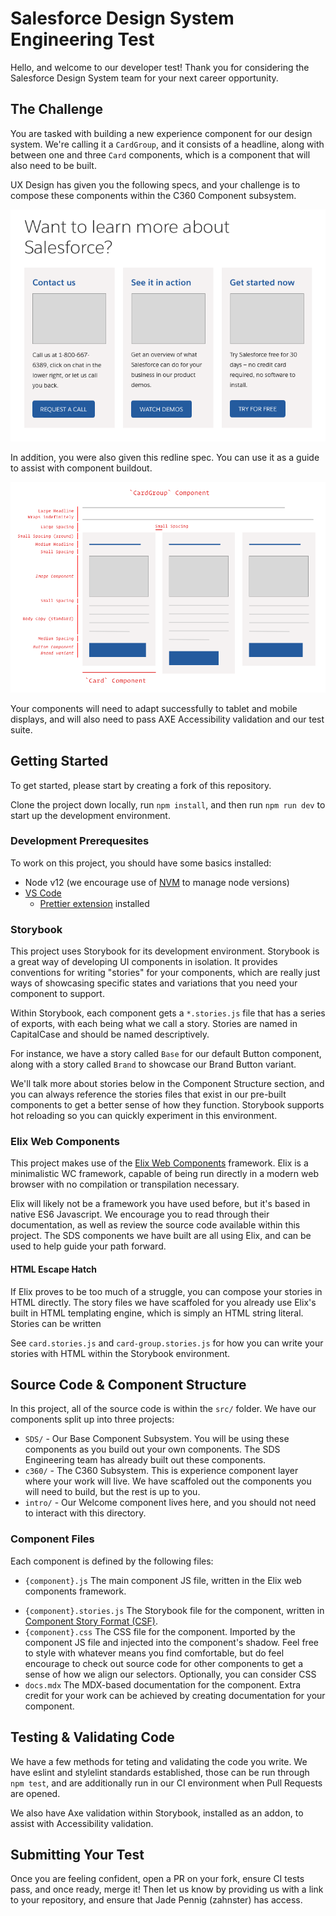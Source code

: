 # Salesforce Design System Engineering Test

Hello, and welcome to our developer test! Thank you for considering the Salesforce Design System team for your next career opportunity.

## The Challenge

You are tasked with building a new experience component for our design system. We're calling it a `CardGroup`, and it consists of a headline, along with between one and three `Card` components, which is a component that will also need to be built.

UX Design has given you the following specs, and your challenge is to compose these components within the C360 Component subsystem.

![Component design image](static/demo/comp-preview.png)

In addition, you were also given this redline spec. You can use it as a guide to assist with component buildout.

![Screenshot of ](static/demo/comp-redline.png)

Your components will need to adapt successfully to tablet and mobile displays, and will also need to pass AXE Accessibility validation and our test suite.

## Getting Started

To get started, please start by creating a fork of this repository.

Clone the project down locally, run `npm install`, and then run `npm run dev` to start up the development environment.

### Development Prerequesites

To work on this project, you should have some basics installed:

- Node v12 (we encourage use of [NVM](https://github.com/nvm-sh/nvm#installing-and-updating) to manage node versions)
- [VS Code](https://code.visualstudio.com/)
  - [Prettier extension](https://marketplace.visualstudio.com/items?itemName=esbenp.prettier-vscode) installed

### Storybook

This project uses Storybook for its development environment. Storybook is a great way of developing UI components in isolation. It provides conventions for writing "stories" for your components, which are really just ways of showcasing specific states and variations that you need your component to support.

Within Storybook, each component gets a `*.stories.js` file that has a series of exports, with each being what we call a story. Stories are named in CapitalCase and should be named descriptively.

For instance, we have a story called `Base` for our default Button component, along with a story called `Brand` to showcase our Brand Button variant.

We'll talk more about stories below in the Component Structure section, and you can always reference the stories files that exist in our pre-built components to get a better sense of how they function. Storybook supports hot reloading so you can quickly experiment in this environment.

### Elix Web Components

This project makes use of the [Elix Web Components](https://component.kitchen/elix) framework. Elix is a minimalistic WC framework, capable of being run directly in a modern web browser with no compilation or transpilation necessary.

Elix will likely not be a framework you have used before, but it's based in native ES6 Javascript. We encourage you to read through their documentation, as well as review the source code available within this project. The SDS components we have built are all using Elix, and can be used to help guide your path forward.

#### HTML Escape Hatch

If Elix proves to be too much of a struggle, you can compose your stories in HTML directly. The story files we have scaffoled for you already use Elix's built in HTML templating engine, which is simply an HTML string literal. Stories can be written

See `card.stories.js` and `card-group.stories.js` for how you can write your stories with HTML within the Storybook environment.

## Source Code & Component Structure

In this project, all of the source code is within the `src/` folder. We have our components split up into three projects:

- `SDS/` - Our Base Component Subsystem. You will be using these components as you build out your own components. The SDS Engineering team has already built out these components.
- `c360/` - The C360 Subsystem. This is experience component layer where your work will live. We have scaffoled out the components you will need to build, but the rest is up to you.
- `intro/` - Our Welcome component lives here, and you should not need to interact with this directory.

### Component Files

Each component is defined by the following files:

- `{component}.js` The main component JS file, written in the Elix web components framework.

* `{component}.stories.js` The Storybook file for the component, written in [Component Story Format (CSF)](https://storybook.js.org/docs/html/api/csf).
* `{component}.css` The CSS file for the component. Imported by the component JS file and injected into the component's shadow. Feel free to style with whatever means you find comfortable, but do feel encourage to check out source code for other components to get a sense of how we align our selectors. Optionally, you can consider CSS
* `docs.mdx` The MDX-based documentation for the component. Extra credit for your work can be achieved by creating documentation for your component.

## Testing & Validating Code

We have a few methods for teting and validating the code you write. We have eslint and stylelint standards established, those can be run through `npm test`, and are additionally run in our CI environment when Pull Requests are opened.

We also have Axe validation within Storybook, installed as an addon, to assist with Accessibility validation.

## Submitting Your Test

Once you are feeling confident, open a PR on your fork, ensure CI tests pass, and once ready, merge it! Then let us know by providing us with a link to your repository, and ensure that Jade Pennig (zahnster) has access.
